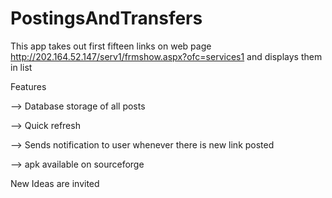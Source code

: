 PostingsAndTransfers
====================
This app takes out first fifteen links on web page http://202.164.52.147/serv1/frmshow.aspx?ofc=services1 and displays them in list


Features


--> Database storage of all posts


--> Quick refresh


--> Sends notification to user whenever there is new link posted


--> apk available on sourceforge



New Ideas are invited
